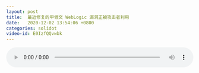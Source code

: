 ```yaml
---
layout: post
title:  最近修复的甲骨文 WebLogic 漏洞正被攻击者利用
date:   2020-12-02 13:54:06 +0800
categories: solidot
video-id: E0IzfQQvwbk
---
```


<audio src="/assets/33043c9b6aa7e7380fac4c7b3f3d0251.mp3" style="width: 100%;" controls></audio>

